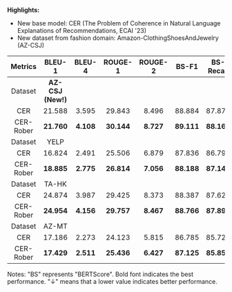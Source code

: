 **Highlights:**
- New base model: CER (The Problem of Coherence in Natural Language Explanations of Recommendations, ECAI '23)
- New dataset from fashion domain: Amazon-ClothingShoesAndJewelry (AZ-CSJ)

|          Metrics          |   BLEU-1   | BLEU-4 | ROUGE-1 | ROUGE-2 |BS-F1 |BS-Recall|BS-Precision| MAE (&darr;) |
|:-------------------------:|:----------:|:------:|:-------:|:-------:|:----------:|:---------:|:---------:|:-------:|
| Dataset | **AZ-CSJ (New!)** |        |         |         |            |           |           |         |
|            CER            |   21.588   | 3.595  | 29.843  |  8.496  |   88.884   |  87.873   |  89.973   | 0.833   |
|         CER-Rober         |   **21.760**   | **4.108**  | **30.144**  |  **8.727**  |   **89.111**   |  **88.165**   |  **90.127**   | **0.830**   |
|       Dataset       | YELP |        |         |         |            |           |           |         |
|            CER            |   16.824   | 2.491  | 25.506  |  6.879  |   87.836   |  86.793   |  88.971   | 0.807   |
|         CER-Rober         |   **18.885**   | **2.775**  | **26.814**  |  **7.056**  |   **88.188**   |  **87.141**   |  **89.322**   | **0.801**   |
|       Dataset       | TA-HK |        |         |         |            |           |           |         |
|            CER            |   24.874   | 3.987  | 29.425  |  8.373  |   88.387   |  87.622   |  89.211   | 0.667   |
|         CER-Rober         |   **24.954**   | **4.156**  | **29.757**  |  **8.467**  |   **88.766**   |  **87.895**   |  **89.698**   | **0.649**   |
|       Dataset       | AZ-MT |        |         |         |            |           |           |         |
|            CER            |   17.186   | 2.273  | 24.123  |  5.815  |   86.785   |  85.722   |  87.958   | 0.749   |
|         CER-Rober         | **17.429** | **2.511**  | **25.436**  |  **6.427**  |  **87.125**  |  **85.857**   |  **88.511**   | **0.742**   |
Notes: "BS" represents "BERTScore". Bold font indicates the best performance. "&darr;" means that a lower value indicates better performance. 


